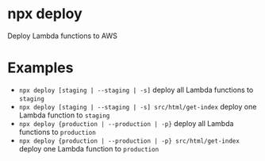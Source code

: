# npx deploy

Deploy Lambda functions to AWS


# Examples

- `npx deploy [staging | --staging | -s]` deploy all Lambda functions to `staging` 
- `npx deploy [staging | --staging | -s] src/html/get-index` deploy one Lambda function to `staging`
- `npx deploy {production | --production | -p}` deploy all Lambda functions to `production` 
- `npx deploy {production | --production | -p} src/html/get-index` deploy one Lambda function to `production` 
